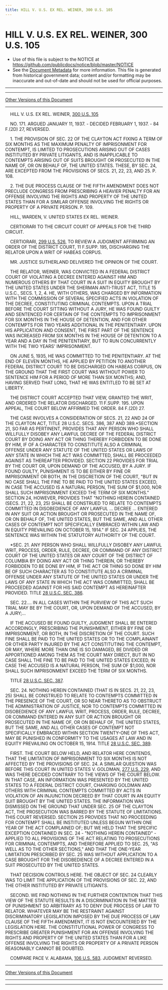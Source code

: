 ```yaml
---
title: HILL V. U.S. EX REL. WEINER, 300 U.S. 105
---
```


# HILL V. U.S. EX REL. WEINER, 300 U.S. 105

* Use of this file is subject to the NOTICE at https://github.com/publicdocs/notice/blob/master/NOTICE
* See the [Document Metadata](../../../index.md) for more information.
  This file is generated from historical government data; content and/or formatting may be inaccurate and out-of-date and should not be used for official purposes.

----------
----------

[Other Versions of this Document](https://publicdocs.github.io/go/links?ns=uslm-x&ref=%2Fus%2Fcourts%2Fscotus%2FusReporter%2F300%2F105)

----------

    HILL V. U.S. EX REL. WEINER, [300 U.S. 105][/us/courts/scotus/usReporter/300/105]

    NO. 171.  ARGUED JANUARY 11, 1937.  - DECIDED FEBRUARY 1, 1937.  - 84 F.(2D) 27, REVERSED.

    1.  THE PROVISION OF SEC. 22 OF THE CLAYTON ACT FIXING A TERM OF SIX MONTHS AS THE MAXIMUM PENALTY OF IMPRISONMENT FOR CONTEMPT, IS LIMITED TO PROSECUTIONS ARISING OUT OF CASES INSTITUTED BY PRIVATE LITIGANTS, AND IS INAPPLICABLE TO CONTEMPTS ARISING OUT OF SUITS BROUGHT OR PROSECUTED IN THE NAME OF, OR ON BEHALF OF, THE UNITED STATES.  THESE, BY SEC. 24, ARE EXCEPTED FROM THE PROVISIONS OF SECS. 21, 22, 23, AND 25.  P. 108.

    2.  THE DUE PROCESS CLAUSE OF THE FIFTH AMENDMENT DOES NOT PRECLUDE CONGRESS FROM PRESCRIBING A HEAVIER PENALTY FOR AN OFFENSE INVOLVING THE RIGHTS AND PROPERTY OF THE UNITED STATES THAN FOR A SIMILAR OFFENSE INVOLVING THE RIGHTS OR PROPERTY OF A PRIVATE PERSON.  P. 109.

    HILL, WARDEN, V. UNITED STATES EX REL. WEINER.

    CERTIORARI TO THE CIRCUIT COURT OF APPEALS FOR THE THIRD CIRCUIT.

    CERTIORARI, [299 U.S. 526][/us/courts/scotus/usReporter/299/526], TO REVIEW A JUDGMENT AFFIRMING AN ORDER OF THE DISTRICT COURT, 11 F.SUPP.  195, DISCHARGING THE RELATOR UPON A WRIT OF HABEAS CORPUS.

    MR. JUSTICE SUTHERLAND DELIVERED THE OPINION OF THE COURT.

    THE RELATOR, WEINER, WAS CONVICTED IN A FEDERAL DISTRICT COURT OF VIOLATING A DECREE ENTERED AGAINST HIM AND NUMEROUS OTHERS BY THAT COURT IN A SUIT IN EQUITY BROUGHT BY THE UNITED STATES UNDER THE SHERMAN ANTI-TRUST ACT, TITLE 15 U.S.C., SECS. 1, 2, 4.  HE, WITH OTHERS, WAS CHARGED BY INFORMATION WITH THE COMMISSION OF SEVERAL SPECIFIED ACTS IN VIOLATION OF THE DECREE, CONSTITUTING CRIMINAL CONTEMPTS.  UPON A TRIAL BEFORE THE COURT SITTING WITHOUT A JURY, HE WAS FOUND GUILTY AND SENTENCED FOR CERTAIN OF THE CONTEMPTS TO IMPRISONMENT FOR SIX MONTHS IN THE HOUSE OF DETENTION, AND FOR OTHER CONTEMPTS FOR TWO YEARS ADDITIONAL IN THE PENITENTIARY.  UPON HIS APPLICATION AND CONSENT, THE FIRST PART OF THE SENTENCE WAS INCREASED FROM SIX MONTHS IN THE HOUSE OF DETENTION TO A YEAR AND A DAY IN THE PENITENTIARY, BUT TO RUN CONCURRENTLY WITH THE TWO YEARS' IMPRISONMENT.

    ON JUNE 5, 1935, HE WAS COMMITTED TO THE PENITENTIARY.  AT THE END OF ELEVEN MONTHS, HE APPLIED BY PETITION TO ANOTHER FEDERAL DISTRICT COURT TO BE DISCHARGED ON HABEAS CORPUS, ON THE GROUND THAT THE FIRST COURT WAS WITHOUT POWER TO SENTENCE HIM FOR A PERIOD OF MORE THAN SIX MONTHS; AND, HAVING SERVED THAT LONG, THAT HE WAS ENTITLED TO BE SET AT LIBERTY.

    THE DISTRICT COURT ACCEPTED THAT VIEW, GRANTED THE WRIT, AND ORDERED THE RELATOR DISCHARGED.  11 F.SUPP.  195.  UPON APPEAL, THE COURT BELOW AFFIRMED THE ORDER.  84 F.(2D) 27.

    THE CASE INVOLVES A CONSIDERATION OF SECS. 21, 22 AND 24 OF THE CLAYTON ACT, TITLE 28 U.S.C. SECS. 386, 387 AND 389.\*SECTION 21, SO FAR AS PERTINENT, PROVIDES THAT ANY PERSON WHO SHALL WILLFULLY DISOBEY ANY LAWFUL DECREE OF THE FEDERAL DISTRICT COURT BY DOING ANY ACT OR THING THEREBY FORBIDDEN TO BE DONE BY HIM, IF OF A CHARACTER TO CONSTITUTE ALSO A CRIMINAL OFFENSE UNDER ANY STATUTE OF THE UNITED STATES OR LAWS OF ANY STATE IN WHICH THE ACT WAS COMMITTED, SHALL BE PROCEEDED AGAINST AS THEREAFTER PROVIDED.  SECTION 22 PROVIDES FOR TRIAL BY THE COURT OR, UPON DEMAND OF THE ACCUSED, BY A JURY.  IF FOUND GUILTY, PUNISHMENT IS TO BE EITHER BY FINE OR IMPRISONMENT OR BOTH, IN THE DISCRETION OF THE COURT, "BUT IN NO CASE SHALL THE FINE TO BE PAID TO THE UNITED STATES EXCEED, IN CASE THE ACCUSED IS A NATURAL PERSON, THE SUM OF $1,000, NOR SHALL SUCH IMPRISONMENT EXCEED THE TERM OF SIX MONTHS."  SECTION 24, HOWEVER, PROVIDES THAT "NOTHING HEREIN CONTAINED (SECS. 21, 22, 23, 25) SHALL BE CONSTRUED TO RELATE TO CONTEMPTS COMMITTED IN DISOBEDIENCE OF ANY LAWFUL  ...  DECREE  ...  ENTERED IN ANY SUIT OR ACTION BROUGHT OR PROSECUTED IN THE NAME OF, OR ON BEHALF OF, THE UNITED STATES, BUT THE SAME, AND ALL OTHER CASES OF CONTEMPT NOT SPECIFICALLY EMBRACED WITHIN LAW AND IN EQUITY PREVAILING ON OCTOBER 15, 1914."  IF SEC. 24 APPLIES, THE SENTENCE WAS WITHIN THE STATUTORY AUTHORITY OF THE COURT.

    \*SEC. 21.  ANY PERSON WHO SHALL WILLFULLY DISOBEY ANY LAWFUL WRIT, PROCESS, ORDER, RULE, DECREE, OR COMMAND OF ANY DISTRICT COURT OF THE UNITED STATES OR ANY COURT OF THE DISTRICT OF COLUMBIA BY DOING ANY ACT OR THING THEREIN, OR THEREBY FORBIDDEN TO BE DONE BY HIM, IF THE ACT OR THING SO DONE BY HIM BE OF SUCH CHARACTER AS TO CONSTITUTE ALSO A CRIMINAL OFFENSE UNDER ANY STATUTE OF THE UNITED STATES OR UNDER THE LAWS OF ANY STATE IN WHICH THE ACT WAS COMMITTED, SHALL BE PROCEEDED AGAINST FOR HIS SAID CONTEMPT AS HEREINAFTER PROVIDED.  TITLE [28 U.S.C. SEC. 386][/us/usc/t28/s386].

    SEC. 22....  IN ALL CASES WITHIN THE PURVIEW OF THIS ACT SUCH TRIAL MAY BE BY THE COURT, OR, UPON DEMAND OF THE ACCUSED, BY A JURY;...

    IF THE ACCUSED BE FOUND GUILTY, JUDGMENT SHALL BE ENTERED ACCORDINGLY, PRESCRIBING THE PUNISHMENT, EITHER BY FINE OR IMPRISONMENT, OR BOTH, IN THE DISCRETION OF THE COURT.  SUCH FINE SHALL BE PAID TO THE UNITED STATES OR TO THE COMPLAINANT OR OTHER PARTY INJURED BY THE ACT CONSTITUTING THE CONTEMPT, OR MAY, WHERE MORE THAN ONE IS SO DAMAGED, BE DIVIDED OR APPORTIONED AMONG THEM AS THE COURT MAY DIRECT, BUT IN NO CASE SHALL THE FINE TO BE PAID TO THE UNITED STATES EXCEED, IN CASE THE ACCUSED IS A NATURAL PERSON, THE SUM OF $1,000, NOR SHALL SUCH IMPRISONMENT EXCEED THE TERM OF SIX MONTHS.

    TITLE [28 U.S.C. SEC. 387][/us/usc/t28/s387].

    SEC. 24.  NOTHING HEREIN CONTAINED (THAT IS IN SECS. 21, 22, 23, 25) SHALL BE CONSTRUED TO RELATE TO CONTEMPTS COMMITTED IN THE PRESENCE OF THE COURT, OR SO NEAR THERETO AS TO OBSTRUCT THE ADMINISTRATION OF JUSTICE, NOR TO CONTEMPTS COMMITTED IN DISOBEDIENCE OF ANY LAWFUL WRIT, PROCESS, ORDER, RULE, DECREE, OR COMMAND ENTERED IN ANY SUIT OR ACTION BROUGHT OR PROSECUTED IN THE NAME OF, OR ON BEHALF OF, THE UNITED STATES, BUT THE SAME, AND ALL OTHER CASES OF CONTEMPT NOT SPECIFICALLY EMBRACED WITHIN SECTION TWENTY-ONE OF THIS ACT, MAY BE PUNISHED IN CONFORMITY TO THE USAGES AT LAW AND IN EQUITY PREVAILING ON OCTOBER 15, 1914.  TITLE [28 U.S.C. SEC. 389][/us/usc/t28/s389].

    FIRST.  THE COURT BELOW HELD, AND RELATOR HERE CONTENDS, THAT THE LIMITATION OF IMPRISONMENT TO SIX MONTHS IS NOT AFFECTED BY THE PROVISIONS OF SEC. 24.  A SIMILAR QUESTION WAS BEFORE THIS COURT IN UNITED STATES V. GOLDMAN, [277 U.S. 229][/us/courts/scotus/usReporter/277/229], AND WAS THERE DECIDED CONTRARY TO THE VIEWS OF THE COURT BELOW.  IN THAT CASE, AN INFORMATION WAS PRESENTED BY THE UNITED STATES TO A FEDERAL DISTRICT COURT, CHARGING GOLDMAN AND OTHERS WITH CRIMINAL CONTEMPTS COMMITTED BY ACTS IN VIOLATION OF AN INJUNCTION DECREED BY THAT COURT IN AN EQUITY SUIT BROUGHT BY THE UNITED STATES.  THE INFORMATION WAS DISMISSED ON THE GROUND THAT UNDER SEC. 25 OF THE CLAYTON ACT, THE PROSECUTION WAS BARRED BY THE STATUTE OF LIMITATIONS.  THIS COURT REVERSED.  SECTION 25 PROVIDES THAT NO PROCEEDING FOR CONTEMPT SHALL BE INSTITUTED UNLESS BEGUN WITHIN ONE YEAR OF THE ACT COMPLAINED OF; BUT WE HELD THAT THE SPECIFIC EXCEPTION CONTAINED IN SEC. 24 - "NOTHING HEREIN CONTAINED" - APPLIED TO ALL PROVISIONS OF THE ACT RELATING TO PROSECUTIONS FOR CRIMINAL CONTEMPTS, AND THEREFORE APPLIED TO SEC. 25, "AS WELL AS TO THE OTHER SECTIONS," AND THAT THE ONE-YEAR LIMITATION PRESCRIBED BY SEC. 25 WAS WITHOUT APPLICATION TO A CASE BROUGHT FOR THE DISOBEDIENCE OF A DECREE ENTERED IN A SUIT PROSECUTED BY THE UNITED STATES.

    THAT DECISION CONTROLS HERE.  THE OBJECT OF SEC. 24 CLEARLY WAS TO LIMIT THE APPLICATION OF THE PROVISIONS OF SEC. 22, AND THE OTHER INSTITUTED BY PRIVATE LITIGANTS.

    SECOND.  WE FIND NOTHING IN THE FURTHER CONTENTION THAT THIS VIEW OF THE STATUTE RESULTS IN A DISCRIMINATION IN THE MATTER OF PUNISHMENT SO ARBITRARY AS TO DENY DUE PROCESS OF LAW TO RELATOR.  WHATEVER MAY BE THE RESTRAINT AGAINST DISCRIMINATORY LEGISLATION IMPOSED BY THE DUE PROCESS OF LAW CLAUSE OF THE FIFTH AMENDMENT, IT IS NOT ENCOUNTERED BY THE LEGISLATION HERE.  THE CONSTITUTIONAL POWER OF CONGRESS TO PRESCRIBE GREATER PUNISHMENT FOR AN OFFENSE INVOLVING THE RIGHTS AND PROPERTY OF THE UNITED STATES THAN FOR A LIKE OFFENSE INVOLVING THE RIGHTS OR PROPERTY OF A PRIVATE PERSON REASONABLY CANNOT BE DOUBTED.

    COMPARE PACE V. ALABAMA, [106 U.S. 583][/us/courts/scotus/usReporter/106/583].  JUDGMENT REVERSED.

----------

[Other Versions of this Document](https://publicdocs.github.io/go/links?ns=uslm-x&ref=%2Fus%2Fcourts%2Fscotus%2FusReporter%2F300%2F105)

----------
----------

[/us/courts/scotus/usReporter/300/105]: https://publicdocs.github.io/go/links?ns=uslm-x&ref=%2Fus%2Fcourts%2Fscotus%2FusReporter%2F300%2F105
[/us/courts/scotus/usReporter/299/526]: https://publicdocs.github.io/go/links?ns=uslm-x&ref=%2Fus%2Fcourts%2Fscotus%2FusReporter%2F299%2F526
[/us/usc/t28/s386]: https://publicdocs.github.io/go/links?ns=uslm&ref=%2Fus%2Fusc%2Ft28%2Fs386
[/us/usc/t28/s387]: https://publicdocs.github.io/go/links?ns=uslm&ref=%2Fus%2Fusc%2Ft28%2Fs387
[/us/usc/t28/s389]: https://publicdocs.github.io/go/links?ns=uslm&ref=%2Fus%2Fusc%2Ft28%2Fs389
[/us/courts/scotus/usReporter/277/229]: https://publicdocs.github.io/go/links?ns=uslm-x&ref=%2Fus%2Fcourts%2Fscotus%2FusReporter%2F277%2F229
[/us/courts/scotus/usReporter/106/583]: https://publicdocs.github.io/go/links?ns=uslm-x&ref=%2Fus%2Fcourts%2Fscotus%2FusReporter%2F106%2F583


